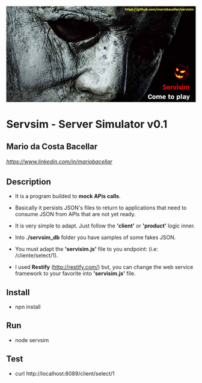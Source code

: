 ![Servsim](logo-1.jpg)
     
# Servsim - Server Simulator v0.1 
## Mario da Costa Bacellar
###### https://www.linkedin.com/in/mariobacellar

## Description
- It is a program builded to <b>mock APis calls</b>.<p>
- Basically it persists JSON's files to return to applications that need to consume JSON from APIs that are not yet ready.<p>
- It is very simple to adapt. Just follow the <b>'client'</b> or <b>'product'</b> logic inner.<p>
- Into <b>./servsim_db</b> folder you have samples of some fakes JSON.<p>
- You must adapt the <b>'servisim.js'</b> file to you endpoint: (i.e: /cliente/select/1).<p>
- I used <b>Restify</b> (http://restify.com/) but, you can change the web service framework to your favorite into <b>'servisim.js'</b> file.<p>



## Install
- npn install

## Run
- node servsim

## Test
- curl http://localhost:8089/client/select/1

